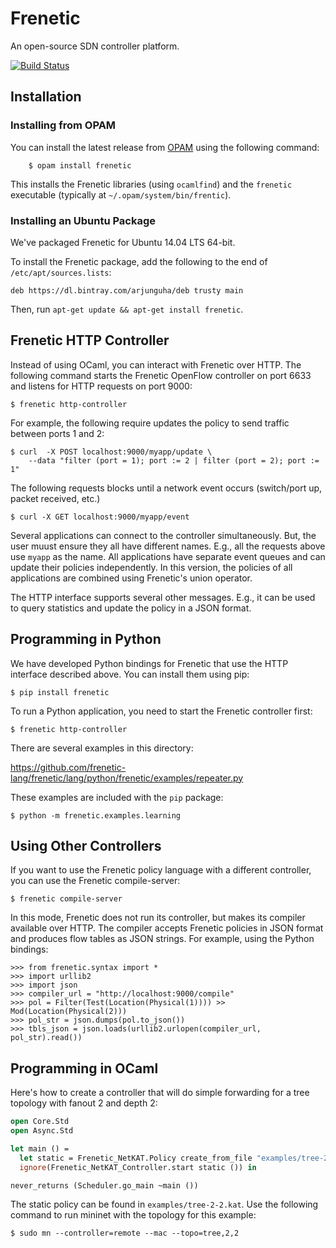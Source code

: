 # Frenetic

An open-source SDN controller platform.

[![Build Status](https://travis-ci.org/frenetic-lang/frenetic.svg?branch=master)](https://travis-ci.org/frenetic-lang/frenetic)

## Installation

### Installing from OPAM

You can install the latest release from [OPAM](http://opam.ocamlpro.com/) using
the following command:

        $ opam install frenetic

This installs the Frenetic libraries (using `ocamlfind`) and the `frenetic` executable (typically at `~/.opam/system/bin/frentic`).

### Installing an Ubuntu Package

We've packaged Frenetic for Ubuntu 14.04 LTS 64-bit.

To install the Frenetic package, add the following to the end of `/etc/apt/sources.lists`:

    deb https://dl.bintray.com/arjunguha/deb trusty main

Then, run `apt-get update && apt-get install frenetic`.

## Frenetic HTTP Controller

Instead of using OCaml, you can interact with Frenetic over HTTP.
The following command starts the Frenetic OpenFlow controller on port 6633
and listens for HTTP requests on port 9000:

    $ frenetic http-controller

For example, the following require updates the policy to send
traffic between ports 1 and 2:

    $ curl  -X POST localhost:9000/myapp/update \
        --data "filter (port = 1); port := 2 | filter (port = 2); port := 1"

The following requests blocks until a network event occurs (switch/port
up, packet received, etc.)

    $ curl -X GET localhost:9000/myapp/event

Several applications can connect to the controller simultaneously. But, the user
muust ensure they all have different names. E.g., all the requests above use
`myapp` as the name. All applications have separate event queues and can update
their policies independently. In this version, the policies of all applications
are combined using Frenetic's union operator.

The HTTP interface supports several other messages. E.g., it can be used
to query statistics and update the policy in a JSON format.

## Programming in Python

We have developed Python bindings for Frenetic that use the HTTP interface
described above. You can install them using pip:

    $ pip install frenetic

To run a Python application, you need to start the Frenetic controller first:

    $ frenetic http-controller

There are several examples in this directory:

  https://github.com/frenetic-lang/frenetic/lang/python/frenetic/examples/repeater.py

These examples are included with the `pip` package:

    $ python -m frenetic.examples.learning

## Using Other Controllers

If you want to use the Frenetic policy language with a different controller,
you can use the Frenetic compile-server:

    $ frenetic compile-server

In this mode, Frenetic does not run its controller, but makes its compiler
available over HTTP. The compiler accepts Frenetic policies in JSON format
and produces flow tables as JSON strings. For example, using the Python
bindings:

    >>> from frenetic.syntax import *
    >>> import urllib2
    >>> import json
    >>> compiler_url = "http://localhost:9000/compile"
    >>> pol = Filter(Test(Location(Physical(1)))) >> Mod(Location(Physical(2)))
    >>> pol_str = json.dumps(pol.to_json())
    >>> tbls_json = json.loads(urllib2.urlopen(compiler_url, pol_str).read())

## Programming in OCaml

Here's how to create a controller that will do simple forwarding for a tree
topology with fanout 2 and depth 2:

```ocaml
open Core.Std
open Async.Std

let main () =
  let static = Frenetic_NetKAT.Policy create_from_file "examples/tree-2-2.kat" in
  ignore(Frenetic_NetKAT_Controller.start static ()) in

never_returns (Scheduler.go_main ~main ())
```

The static policy can be found in `examples/tree-2-2.kat`. Use the following
command to run mininet with the topology for this example:

    $ sudo mn --controller=remote --mac --topo=tree,2,2
